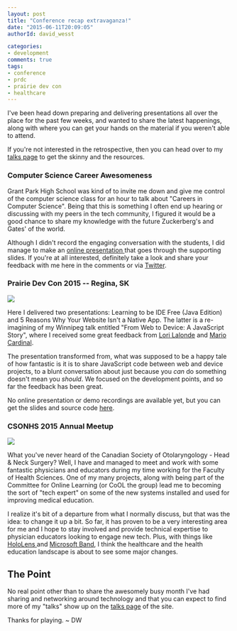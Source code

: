 ```yaml
---
layout: post
title: "Conference recap extravaganza!"
date: "2015-06-11T20:09:05"
authorId: david_wesst

categories:
- development
comments: true
tags:
- conference
- prdc
- prairie dev con
- healthcare
---
```


I've been head down preparing and delivering presentations all over the place for the past few weeks, and wanted to share the latest happenings, along with where you can get your hands on the material if you weren't able to attend.

<!--more-->

If you're not interested in the retrospective, then you can head over to my [talks page][1] to get the skinny and the resources.

### Computer Science Career Awesomeness

Grant Park High School was kind of to invite me down and give me control of the computer science class for an hour to talk about "Careers in Computer Science". Being that this is something I often end up hearing or discussing with my peers in the tech community, I figured it would be a good chance to share my knowledge with the future Zuckerberg's and Gates' of the world.

Although I didn't record the engaging conversation with the students, I did manage to make an [online presentation ][2] that goes through the supporting slides. If you're at all interested, definitely take a look and share your feedback with me here in the comments or via [Twitter][3].

### Prairie Dev Con 2015 -- Regina, SK

![][4] 

Here I delivered two presentations: Learning to be IDE Free (Java Edition) and 5 Reasons Why Your Website Isn't a Native App. The latter is a re-imagining of my Winnipeg talk entitled "From Web to Device: A JavaScript Story", where I received some great feedback from [Lori Lalonde][5] and [Mario Cardinal][6].

The presentation transformed from, what was supposed to be a happy tale of how fantastic is it is to share JavaScript code between web and device projects, to a blunt conversation about just because you _can_ do something doesn't mean you _should_. We focused on the development points, and so far the feedback has been great.

No online presentation or demo recordings are available yet, but you can get the slides and source code [here][1].

### CSONHS 2015 Annual Meetup

![][7] 

What you've never heard of the Canadian Society of Otolaryngology - Head & Neck Surgery? Well, I have and managed to meet and work with some fantastic physicians and educators during my time working for the Faculty of Health Sciences. One of my many projects, along with being part of the Committee for Online Learning (or CoOL the group) lead me to becoming the sort of "tech expert" on some of the new systems installed and used for improving medical education.

I realize it's bit of a departure from what I normally discuss, but that was the idea: to change it up a bit. So far, it has proven to be a very interesting area for me and I hope to stay involved and provide technical expertise to physician educators looking to engage new tech. Plus, with things like [HoloLens ][8]and [Microsoft Band][9], I think the healthcare and the health education landscape is about to see some major changes.

## The Point

No real point other than to share the awesomely busy month I've had sharing and networking around technology and that you can expect to find more of my "talks" show up on the [talks page][10] of the site.

Thanks for playing. ~ DW

[1]: http://www.davidwesst.com/talks
[2]: https://mix.office.com/watch/1awyqexjvlhq4
[3]: https://twitter.com/davidwesst
[4]: http://www.davidwesst.com/content/images/2015/06/PrDCLogo_Small.png
[5]: https://twitter.com/loriblalonde
[6]: https://mariocardinal.wordpress.com/
[7]: http://www.davidwesst.com/content/images/2015/06/entcanada-program.png
[8]: http://www.case.edu/hololens/
[9]: https://www.microsoft.com/microsoft-band/en-us/developer
[10]: http://davidwesst.com/talks/